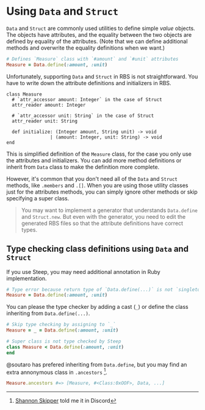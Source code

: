 # Using `Data` and `Struct`

`Data` and `Struct` are commonly used utilities to define simple *value* objects. The objects have attributes, and the equality between the two objects are defined by equality of the attributes. (Note that we can define additional methods and overwrite the equality definitions when we want.)

```ruby
# Defines `Measure` class with `#amount` and `#unit` attributes
Measure = Data.define(:amount, :unit)
```

Unfortunately, supporting `Data` and `Struct` in RBS is not straightforward. You have to write down the attribute definitions and initializers in RBS.

```rbs
class Measure
  # `attr_accessor amount: Integer` in the case of Struct
  attr_reader amount: Integer
  
  # `attr_accessor unit: String` in the case of Struct
  attr_reader unit: String
  
  def initialize: (Integer amount, String unit) -> void
                | (amount: Integer, unit: String) -> void             
end
```

This is simplified definition of the `Measure` class, for the case you only use the attributes and initializers. You can add more method definitions or inherit from `Data` class to make the definition more complete.

However, it's common that you don't need all of the `Data` and `Struct` methods, like `.members` and `.[]`. When you are using those utility classes just for the attributes methods, you can simply ignore other methods or skip specifying a super class.

> You may want to implement a generator that understands `Data.define` and `Struct.new`. But even with the generator, you need to edit the generated RBS files so that the attribute definitions have correct types.

## Type checking class definitions using `Data` and `Struct`

If you use Steep, you may need additional annotation in Ruby implementation.

```ruby
# Type error because return type of `Data.define(...)` is not `singleton(Measure)`
Measure = Data.define(:amount, :unit)
```

You can please the type checker by adding a cast (`_`) or define the class inheriting from `Data.define(...)`.

```ruby
# Skip type checking by assigning to `_`
Measure = _ = Data.define(:amount, :unit)

# Super class is not type checked by Steep
class Measure < Data.define(:amount, :unit)
end
```

@soutaro has prefered inheriting from `Data.define`, but you may find an extra annonymous class in `.ancestors` [^1].

```ruby
Measure.ancestors #=> [Measure, #<Class:0xOOF>, Data, ...]
```

[^1]: [Shannon Skipper](https://github.com/havenwood) told me it in Discord
